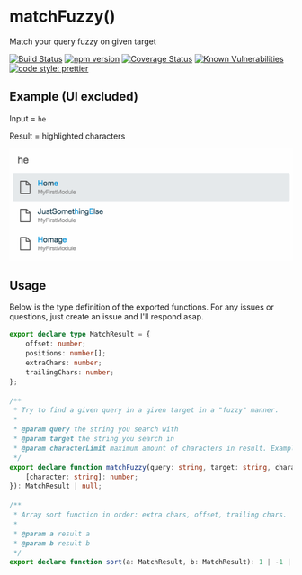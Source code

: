 # matchFuzzy()
Match your query fuzzy on given target

[![Build Status](https://travis-ci.org/guidojo/matchFuzzy.svg?branch=master)](https://travis-ci.org/guidojo/matchFuzzy)
[![npm version](https://badge.fury.io/js/matchfuzzy.svg)](https://badge.fury.io/js/matchfuzzy)
[![Coverage Status](https://coveralls.io/repos/github/guidojo/matchFuzzy/badge.svg?branch=master)](https://coveralls.io/github/guidojo/matchFuzzy?branch=master)
[![Known Vulnerabilities](https://snyk.io/test/github/guidojo/matchFuzzy:package.json/badge.svg?targetFile=package.json)](https://snyk.io/test/github/guidojo/matchFuzzy:package.json?targetFile=package.json)
[![code style: prettier](https://img.shields.io/badge/code_style-prettier-ff69b4.svg)](https://github.com/prettier/prettier)

## Example (UI excluded)
Input = `he`

Result = highlighted characters

<img src="https://github.com/guidojo/matchFuzzy/blob/master/images/example.png?raw=true" />

## Usage
Below is the type definition of the exported functions. For any issues or questions, just create an issue and I'll respond asap.

```typescript
export declare type MatchResult = {
    offset: number;
    positions: number[];
    extraChars: number;
    trailingChars: number;
};

/**
 * Try to find a given query in a given target in a "fuzzy" manner.
 *
 * @param query the string you search with
 * @param target the string you search in
 * @param characterLimit maximum amount of characters in result. Example: { " ": 6, ".": 0 } means a sentence with a maximum of 6 spaces.
 */
export declare function matchFuzzy(query: string, target: string, characterLimit?: {
    [character: string]: number;
}): MatchResult | null;

/**
 * Array sort function in order: extra chars, offset, trailing chars.
 *
 * @param a result a
 * @param b result b
 */
export declare function sort(a: MatchResult, b: MatchResult): 1 | -1 | 0;
```
